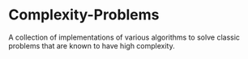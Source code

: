 # Complexity-Problems
A collection of implementations of various algorithms to solve classic problems that are known to have high complexity.
